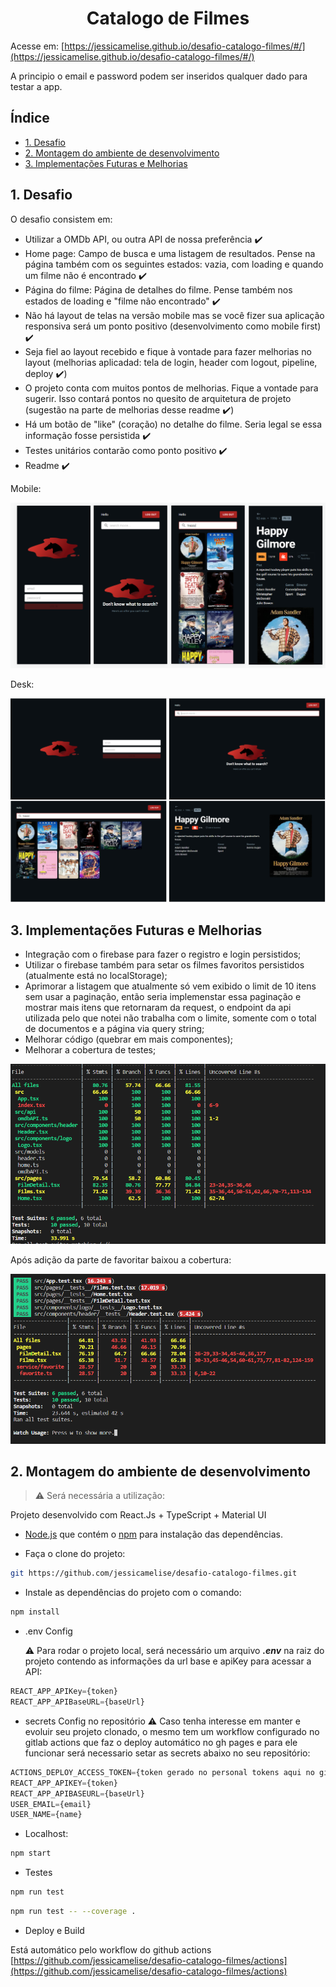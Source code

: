<h1 align="center">Catalogo de Filmes</h1>

Acesse em: [https://jessicamelise.github.io/desafio-catalogo-filmes/#/](https://jessicamelise.github.io/desafio-catalogo-filmes/#/)

A principio o email e password podem ser inseridos qualquer dado para testar a app.

## Índice

* [1. Desafio](#1-desafio)
* [2. Montagem do ambiente de desenvolvimento](#2-montagem-do-ambiente-de-desenvolvimento)
* [3. Implementações Futuras e Melhorias](#3-implementações-futuras-e-melhorias)

## 1. Desafio

O desafio consistem em:

- Utilizar a OMDb API, ou outra API de nossa preferência :heavy_check_mark:
- Home page: Campo de busca e uma listagem de resultados. Pense na página também com os seguintes estados: vazia, com loading e quando um filme não é encontrado :heavy_check_mark:
- Página do filme: Página de detalhes do filme. Pense também nos estados de loading e "filme não encontrado" :heavy_check_mark:
- Não há layout de telas na versão mobile mas se você fizer sua aplicação responsiva será um ponto positivo (desenvolvimento como mobile first) :heavy_check_mark:
- Seja fiel ao layout recebido e fique à vontade para fazer melhorias no layout (melhorias aplicadad: tela de login, header com logout, pipeline, deploy :heavy_check_mark:)
- O projeto conta com muitos pontos de melhorias. Fique a vontade para sugerir. Isso contará pontos no quesito de arquitetura de projeto (sugestão na parte de melhorias desse readme :heavy_check_mark:)
- Há um botão de "like" (coração) no detalhe do filme. Seria legal se essa informação fosse persistida :heavy_check_mark:
- Testes unitários contarão como ponto positivo :heavy_check_mark:
- Readme :heavy_check_mark:

Mobile:

<img src="./src/assets/images/image-2.png" />

Desk:

<img src="./src/assets/images/image-3.png" />

## 3. Implementações Futuras e Melhorias

* Integração com o firebase para fazer o registro e login persistidos;
* Utilizar o firebase também para setar os filmes favoritos persistidos (atualmente está no localStorage);
* Aprimorar a listagem que atualmente só vem exibido o limit de 10 itens sem usar a paginação, então seria implemenstar essa paginação e mostrar mais itens que retornaram da request, o endpoint da api utilizada pelo que notei não trabalha com o limite, somente com o total de documentos e a página via query string;
* Melhorar código (quebrar em mais componentes); 
* Melhorar a cobertura de testes;

<img src="./src/assets/images/image.png" />

Após adição da parte de favoritar baixou a cobertura:

<img src="./src/assets/images/test.PNG" />

## 2. Montagem do ambiente de desenvolvimento

> :warning: Será necessária a utilização:

Projeto desenvolvido com React.Js + TypeScript + Material UI

* [Node.js](https://nodejs.org/) que contém o [npm](https://docs.npmjs.com/) para instalação das dependências.

* Faça o clone do projeto:

``` sh
git https://github.com/jessicamelise/desafio-catalogo-filmes.git
```

* Instale as dependências do projeto com o comando:

``` sh
npm install
```

* .env Config

  :warning: Para rodar o projeto local, será necessário um arquivo _**.env**_ na raiz do projeto contendo as informações da url base e apiKey para acessar a API:

``` js
REACT_APP_APIKey={token}
REACT_APP_APIBaseURL={baseUrl}
```

* secrets Config no repositório
  :warning: Caso tenha interesse em manter e evoluir seu projeto clonado, o mesmo tem um workflow configurado no gitlab actions que faz o deploy automático no gh pages e para ele funcionar será necessario setar as secrets abaixo no seu repositório:

``` js
ACTIONS_DEPLOY_ACCESS_TOKEN={token gerado no personal tokens aqui no github}
REACT_APP_APIKEY={token}
REACT_APP_APIBASEURL={baseUrl}
USER_EMAIL={email}
USER_NAME={name}
```

* Localhost:

``` sh
npm start
```

* Testes

```sh
npm run test
```

```sh
npm run test -- --coverage .
```

* Deploy e Build

Está automático pelo workflow do github actions
[https://github.com/jessicamelise/desafio-catalogo-filmes/actions](https://github.com/jessicamelise/desafio-catalogo-filmes/actions)